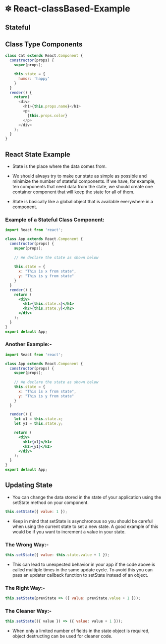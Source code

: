 # 🔯 React-classBased-Example
## Stateful
## Class Type Components
```js
class Cat extends React.Component {
  constructor(props) {
    super(props);

    this.state = {
      humor: 'happy'
    }
  }
  render() {
    return(
      <div>
        <h1>{this.props.name}</h1>
        <p>
          {this.props.color}
        </p>
      </div>
    );
  }
}
```
## React State Example
+ State is the place where the data comes from.

+ We should always try to make our state as simple as possible and minimize the number of stateful components. If we have, for example, ten components that need data  from the state, we should create one container component that will keep the state for all of them.

+ State is basically like a global object that is available everywhere in a component.

### Example of a Stateful Class Component:
```jsx
import React from 'react';

class App extends React.Component {
  constructor(props) {
    super(props);
      
    // We declare the state as shown below
    
    this.state = {                           
      x: "This is x from state",    
      y: "This is y from state"
    }
  }
  render() {
    return (
      <div>
        <h1>{this.state.x}</h1>
        <h2>{this.state.y}</h2>
      </div>
    );
  }
}
export default App;
```
### Another Example:-
```jsx
import React from 'react';

class App extends React.Component {
  constructor(props) {
    super(props);
    
    // We declare the state as shown below
    this.state = {                           
      x: "This is x from state",    
      y: "This is y from state"
    }
  }

  render() {
    let x1 = this.state.x;
    let y1 = this.state.y;

    return (
      <div>
        <h1>{x1}</h1>
        <h2>{y1}</h2>
      </div>
    );
  }
}
export default App;
```
## Updating State
+ You can change the data stored in the state of your application using the setState method on your component.
```js
this.setState({ value: 1 });
```
+ Keep in mind that setState is asynchronous so you should be careful when using the current state to set a new state. A good example of this would be if you want to increment a value in your state.

### The Wrong Way:-
```jsx
this.setState({ value: this.state.value + 1 });
```
+ This can lead to unexpected behavior in your app if the code above is called multiple times in the same update cycle. To avoid this you can pass an updater callback function to setState instead of an object.

### The Right Way:-
```jsx
this.setState(prevState => ({ value: prevState.value + 1 }));
```

### The Cleaner Way:-
```jsx
this.setState(({ value }) => ({ value: value + 1 }));
```
+ When only a limited number of fields in the state object is required, object destructing can be used for cleaner code.

